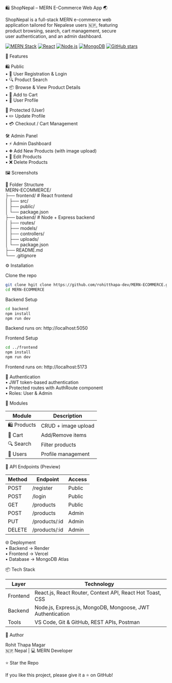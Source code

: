 🛍️ ShopNepal – MERN E-Commerce Web App 🌏

ShopNepal is a full-stack MERN e-commerce web  
application tailored for Nepalese users 🇳🇵, featuring  
product browsing, search, cart management, secure  
user authentication, and an admin dashboard.

[![MERN Stack](https://img.shields.io/badge/MERN-Stack-green)](https://www.mongodb.com/mern-stack) [![React](https://img.shields.io/badge/React-17.0-blue)](https://reactjs.org/) [![Node.js](https://img.shields.io/badge/Node.js-16.x-green)](https://nodejs.org/) [![MongoDB](https://img.shields.io/badge/MongoDB-5.0-green)](https://www.mongodb.com/) [![GitHub stars](https://img.shields.io/github/stars/rohitthapa-dev/MERN-ECOMMERCE?style=social)](https://github.com/rohitthapa-dev/MERN-ECOMMERCE)

🌟 Features

🛍️ Public  
• 📝 User Registration & Login  
• 🔍 Product Search  
• 📦 Browse & View Product Details  
• 🛒 Add to Cart  
• 👤 User Profile

🔐 Protected (User)  
• ✏️ Update Profile  
• 💳 Checkout / Cart Management

🛠️ Admin Panel  
• ⚡ Admin Dashboard  
• ➕ Add New Products (with image upload)  
• 📝 Edit Products  
• ❌ Delete Products

🖼️ Screenshots

<!-- Add screenshots here -->

📁 Folder Structure  
MERN-ECOMMERCE/  
├── frontend/ # React frontend  
│ ├── src/  
│ ├── public/  
│ └── package.json  
├── backend/ # Node + Express backend  
│ ├── routes/  
│ ├── models/  
│ ├── controllers/  
│ ├── uploads/  
│ └── package.json  
├── README.md  
└── .gitignore

⚙️ Installation

Clone the repo

```bash
git clone hgit clone https://github.com/rohitthapa-dev/MERN-ECOMMERCE.git
cd MERN-ECOMMERCE
```

Backend Setup

```bash
cd backend
npm install
npm run dev
```

Backend runs on: http://localhost:5050

Frontend Setup

```bash
cd ../frontend
npm install
npm run dev
```

Frontend runs on: http://localhost:5173

🔐 Authentication  
• JWT token-based authentication  
• Protected routes with AuthRoute component  
• Roles: User & Admin

🛒 Modules

| Module      | Description         |
| ----------- | ------------------- |
| 🛍️ Products | CRUD + image upload |
| 🛒 Cart     | Add/Remove items    |
| 🔍 Search   | Filter products     |
| 👤 Users    | Profile management  |

📌 API Endpoints (Preview)

| Method | Endpoint      | Access |
| ------ | ------------- | ------ |
| POST   | /register     | Public |
| POST   | /login        | Public |
| GET    | /products     | Public |
| POST   | /products     | Admin  |
| PUT    | /products/:id | Admin  |
| DELETE | /products/:id | Admin  |

🌐 Deployment  
• Backend → Render  
• Frontend → Vercel  
• Database → MongoDB Atlas

📦 Tech Stack

| Layer    | Technology                                                 |
| -------- | ---------------------------------------------------------- |
| Frontend | React.js, React Router, Context API, React Hot Toast, CSS  |
| Backend  | Node.js, Express.js, MongoDB, Mongoose, JWT Authentication |
| Tools    | VS Code, Git & GitHub, REST APIs, Postman                  |

🙌 Author

Rohit Thapa Magar  
🇳🇵 Nepal | 💻 MERN Developer

⭐ Star the Repo

If you like this project, please give it a ⭐ on GitHub!

